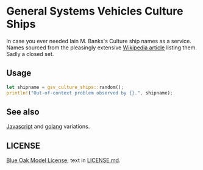 # General Systems Vehicles Culture Ships

In case you ever needed Iain M. Banks's Culture ship names as a service. Names sourced from the pleasingly extensive [Wikipedia article](https://en.wikipedia.org/wiki/List_of_spacecraft_in_the_Culture_series) listing them. Sadly a closed set.

## Usage

```rust
let shipname = gsv_culture_ships::random();
println!("Out-of-context problem observed by {}.", shipname);
```

## See also

[Javascript](https://github.com/ceejbot/culture-ships) and [golang](https://github.com/ceejbot/vfp-culture-ships) variations.

## LICENSE

[Blue Oak Model License](https://blueoakcouncil.org/license/1.0.0); text in [LICENSE.md](./LICENSE.md).
